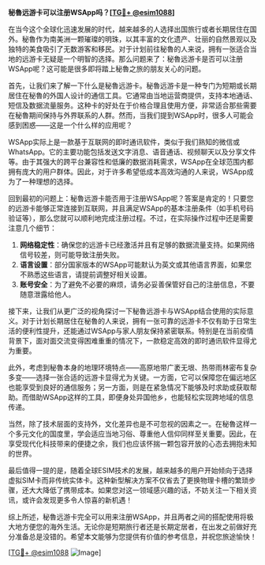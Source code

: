 **秘魯远游卡可以注册WSApp吗？[[TG💪+ @esim1088](https://t.me/s/esim1088)]**

在当今这个全球化迅速发展的时代，越来越多的人选择出国旅行或者长期居住在国外。秘魯作为南美洲一颗璀璨的明珠，以其丰富的文化遗产、壮丽的自然景观以及独特的美食吸引了无数游客和移民。对于计划前往秘魯的人来说，拥有一张适合当地的远游卡无疑是一个明智的选择。那么问题来了：秘魯远游卡是否可以注册WSApp呢？这可能是很多即将踏上秘魯之旅的朋友关心的问题。

首先，让我们来了解一下什么是秘魯远游卡。秘魯远游卡是一种专门为短期或长期居住在秘魯的外国人设计的通信工具。它通常由当地运营商提供，支持本地通话、短信及数据流量服务。这种卡的好处在于价格合理且使用方便，非常适合那些需要在秘魯期间保持与外界联系的人群。然而，当我们提到WSApp时，很多人可能会感到困惑——这是一个什么样的应用呢？

WSApp实际上是一款基于互联网的即时通讯软件，类似于我们熟知的微信或WhatsApp。它的主要功能包括发送文字消息、语音通话、视频聊天以及分享文件等。由于其强大的跨平台兼容性和低廉的数据消耗需求，WSApp在全球范围内都拥有庞大的用户群体。因此，对于许多希望低成本高效沟通的人来说，WSApp成为了一种理想的选择。

回到最初的问题上：秘魯远游卡能否用于注册WSApp呢？答案是肯定的！只要您的远游卡能够正常连接到互联网，并且满足WSApp的基本注册条件（如手机号码验证等），那么您就可以顺利地完成注册过程。不过，在实际操作过程中还是需要注意几个细节：

1. **网络稳定性**：确保您的远游卡已经激活并且有足够的数据流量支持。如果网络信号较差，则可能导致注册失败。
2. **语言设置**：部分国家版本的WSApp可能默认为英文或其他语言界面，如果您不熟悉这些语言，请提前调整好相关设置。
3. **账号安全**：为了避免不必要的麻烦，请务必妥善保管好自己的注册信息，不要随意泄露给他人。

接下来，让我们从更广泛的视角探讨一下秘魯远游卡与WSApp结合使用的实际意义。对于计划长期居住在秘魯的人来说，拥有一张可靠的远游卡不仅有助于日常生活的便利性提升，还能通过WSApp与家人朋友保持紧密联系。特别是在当前疫情背景下，面对面交流变得困难重重的情况下，一款稳定高效的即时通讯软件显得尤为重要。

此外，考虑到秘魯本身的地理环境特点——高原地带广袤无垠、热带雨林密布复杂多变——选择一张合适的远游卡显得尤为关键。一方面，它可以保障您在偏远地区也能享受到良好的通信服务；另一方面，则是在紧急情况下能够及时求助或获取帮助。而借助WSApp这样的工具，即便身处异国他乡，也能轻松实现跨地域的信息传递。

当然，除了技术层面的支持外，文化差异也是不可忽视的因素之一。在秘魯这样一个多元文化的国度里，学会适应当地习俗、尊重他人信仰同样至关重要。因此，在享受现代化科技带来的便捷之余，我们也应该怀揣一颗包容开放的心态去拥抱未知的世界。

最后值得一提的是，随着全球ESIM技术的发展，越来越多的用户开始倾向于选择虚拟SIM卡而非传统实体卡。这种新型解决方案不仅省去了更换物理卡槽的繁琐步骤，还大大降低了携带成本。如果您对这一领域感兴趣的话，不妨关注一下相关资讯，或许会发现更多令人惊喜的新机遇！

综上所述，秘魯远游卡完全可以用来注册WSApp，并且两者之间的搭配使用将极大地方便您的海外生活。无论你是短期旅行者还是长期定居者，在出发之前做好充分准备总是没错的。希望本文能够为您提供有价值的参考信息，并祝您旅途愉快！

[[TG💪+ @esim1088](https://t.me/s/esim1088) ![Image](https://i.postimg.cc/4NQfJmqS/Snipaste-2025-05-13-00-14-12.png)]